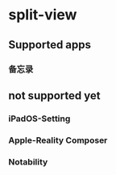 # split-view

## Supported apps

### 备忘录


## not supported yet

### iPadOS-Setting

### Apple-Reality Composer

### Notability

